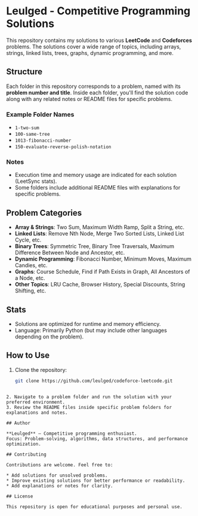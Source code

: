 # Leulged - Competitive Programming Solutions

This repository contains my solutions to various **LeetCode** and **Codeforces** problems. The solutions cover a wide range of topics, including arrays, strings, linked lists, trees, graphs, dynamic programming, and more.

## Structure

Each folder in this repository corresponds to a problem, named with its **problem number and title**. Inside each folder, you'll find the solution code along with any related notes or README files for specific problems.

### Example Folder Names
- `1-two-sum`
- `100-same-tree`
- `1013-fibonacci-number`
- `150-evaluate-reverse-polish-notation`

### Notes
- Execution time and memory usage are indicated for each solution (LeetSync stats).  
- Some folders include additional README files with explanations for specific problems.

## Problem Categories
- **Array & Strings**: Two Sum, Maximum Width Ramp, Split a String, etc.  
- **Linked Lists**: Remove Nth Node, Merge Two Sorted Lists, Linked List Cycle, etc.  
- **Binary Trees**: Symmetric Tree, Binary Tree Traversals, Maximum Difference Between Node and Ancestor, etc.  
- **Dynamic Programming**: Fibonacci Number, Minimum Moves, Maximum Candies, etc.  
- **Graphs**: Course Schedule, Find if Path Exists in Graph, All Ancestors of a Node, etc.  
- **Other Topics**: LRU Cache, Browser History, Special Discounts, String Shifting, etc.

## Stats
- Solutions are optimized for runtime and memory efficiency.  
- Language: Primarily Python (but may include other languages depending on the problem).

## How to Use
1. Clone the repository:
   ```bash
   git clone https://github.com/leulged/codeforce-leetcode.git
````

2. Navigate to a problem folder and run the solution with your preferred environment.
3. Review the README files inside specific problem folders for explanations and notes.

## Author

**Leulged** – Competitive programming enthusiast.
Focus: Problem-solving, algorithms, data structures, and performance optimization.

## Contributing

Contributions are welcome. Feel free to:

* Add solutions for unsolved problems.
* Improve existing solutions for better performance or readability.
* Add explanations or notes for clarity.

## License

This repository is open for educational purposes and personal use.
